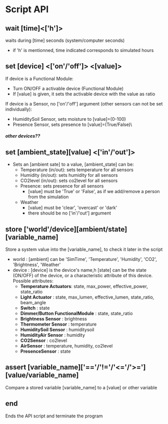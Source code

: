 # Script API

## wait [time]<['h']>

waits during [time] seconds (system/computer seconds)

- if 'h' is mentionned, time indicated corresponds to simulated hours

## set [device] <['on'/'off']> <[value]>

If device is a Functional Module:

- Turn ON/OFF a activable device (Functional Module)
- If [value] is given, it sets the activable device with the value as ratio

If device is a Sensor, no ['on'/'off'] argument (other sensors can not be set individually):

- HumiditySoil Sensor, sets moisture to [value]=(0-100)
- Presence Sensor, sets presence to [value]=(True/False)\

##### other devices??

<!-- if device is a Sensor:
* Turn ON/OFF the sending of telegrams
*  -->

## set [ambient_state][value] <['in'/'out']>

- Sets an [ambient sate] to a value, [ambient_state] can be:
  - Temperature (in/out): sets temperature for all sensors
  - Humidity (in/out): sets humidity for all sensors
  - CO2level (in/out): sets co2level for all sensors
  - Presence: sets presence for all sensors
    - [value] must be 'True' or 'False', as if we add/remove a person from the simulation
  - Weather
    - [value] must be 'clear', 'overcast' or 'dark'
    - there should be no ['in'/'out'] argument

## store ['world'/device][ambient/state] [variable_name]

Store a system value into the [variable_name], to check it later in the script

- world : [ambient] can be 'SimTime', 'Temperature', 'Humidity', 'CO2', 'Brightness', 'Weather'
- device : [device] is the device's name,h [state] can be the state (ON/OFF) of the device, or a characteristic attribute of this device. Possible attributes:
  - **Temperature Actuators**: state, max_power, effective_power, state_ratio
  - **Light Actuator** : state, max_lumen, effective_lumen, state_ratio, beam_angle
  - **Switch** : state
  - **Dimmer/Button FunctionalModule** : state, state_ratio
  - **Brightness Sensor** : brightness
  - **Thermometer Sensor** : temperature
  - **HumiditySoil Sensor** : humiditysoil
  - **HumidityAir Sensor** : humidity
  - **CO2Sensor** : co2level
  - **AirSensor** : temperature, humidity, co2level
  - **PresenceSensor** : state

## assert [variable_name]['=='/'!='/'<='/'>='][value/variable_name]

Compare a stored variable [variable_name] to a [value] or other variable

## end

Ends the API script and terminate the program
